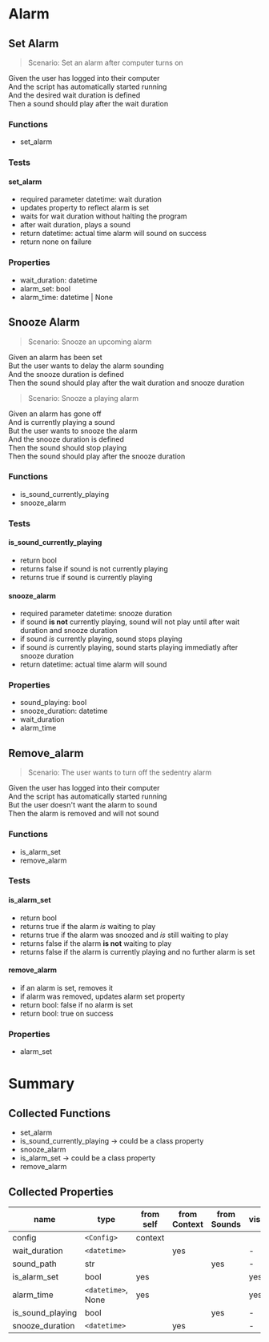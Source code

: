 # Alarm

## Set Alarm

> Scenario: Set an alarm after computer turns on

Given the user has logged into their computer  
And the script has automatically started running  
And the desired wait duration is defined  
Then a sound should play after the wait duration

### Functions

- set_alarm

### Tests

#### set_alarm

- required parameter datetime: wait duration
- updates property to reflect alarm is set
- waits for wait duration without halting the program
- after wait duration, plays a sound
- return datetime: actual time alarm will sound on success
- return none on failure

### Properties

- wait_duration: datetime
- alarm_set: bool
- alarm_time: datetime | None

## Snooze Alarm

> Scenario: Snooze an upcoming alarm

Given an alarm has been set  
But the user wants to delay the alarm sounding  
And the snooze duration is defined  
Then the sound should play after the wait duration and snooze duration

> Scenario: Snooze a playing alarm

Given an alarm has gone off  
And is currently playing a sound  
But the user wants to snooze the alarm  
And the snooze duration is defined  
Then the sound should stop playing  
Then the sound should play after the snooze duration

### Functions

- is_sound_currently_playing
- snooze_alarm

### Tests

#### is_sound_currently_playing

- return bool
- returns false if sound is not currently playing
- returns true if sound is currently playing

#### snooze_alarm

- required parameter datetime: snooze duration
- if sound **is not** currently playing, sound will not play until after wait duration and snooze duration
- if sound _is_ currently playing, sound stops playing
- if sound _is_ currently playing, sound starts playing immediatly after snooze duration
- return datetime: actual time alarm will sound

### Properties

- sound_playing: bool
- snooze_duration: datetime
- wait_duration
- alarm_time

## Remove_alarm

> Scenario: The user wants to turn off the sedentry alarm

Given the user has logged into their computer  
And the script has automatically started running  
But the user doesn't want the alarm to sound  
Then the alarm is removed and will not sound

### Functions

- is_alarm_set
- remove_alarm

### Tests

#### is_alarm_set

- return bool
- returns true if the alarm _is_ waiting to play
- returns true if the alarm was snoozed and _is_ still waiting to play
- returns false if the alarm **is not** waiting to play
- returns false if the alarm is currently playing and no further alarm is set

#### remove_alarm

- if an alarm is set, removes it
- if alarm was removed, updates alarm set property
- return bool: false if no alarm is set
- return bool: true on success

### Properties

- alarm_set

# Summary

## Collected Functions

- set_alarm
- is_sound_currently_playing -> could be a class property
- snooze_alarm
- is_alarm_set -> could be a class property
- remove_alarm

## Collected Properties

| name             | type               | from self | from Context | from Sounds | visible? |
| ---------------- | ------------------ | --------- | ------------ | ----------- | -------- |
| config           | `<Config>`         | context   |              |             |          |
| wait_duration    | `<datetime>`       |           | yes          |             | -        |
| sound_path       | str                |           |              | yes         | -        |
| is_alarm_set     | bool               | yes       |              |             | yes      |
| alarm_time       | `<datetime>`, None | yes       |              |             | yes      |
| is_sound_playing | bool               |           |              | yes         | -        |
| snooze_duration  | `<datetime>`       |           | yes          |             | -        |
